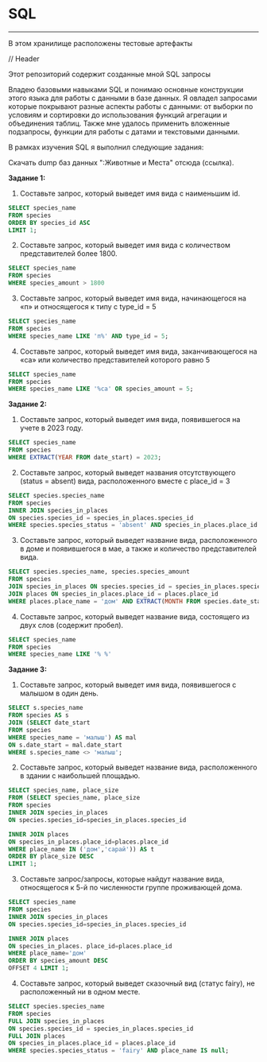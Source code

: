 # SQL
---
В этом хранилище расположены тестовые артефакты

// Header

Этот репозиторий содержит созданные мной SQL запросы

Владею базовыми навыками SQL и понимаю основные конструкции этого языка для работы с данными в базе данных. Я овладел запросами которые покрывают разные аспекты работы с данными: от выборки по условиям и сортировки до использования функций агрегации и объединения таблиц. Также  мне удалось применить вложенные подзапросы, функции для работы с датами и текстовыми данными.

В рамках изучения SQL я выполнил следующие задания:

Скачать dump баз данных ":Животные и Места" отсюда (ссылка).



**Задание 1:**

1. Составьте запрос, который выведет имя вида с наименьшим id.
```sql
SELECT species_name
FROM species
ORDER BY species_id ASC
LIMIT 1;

```
2. Составьте запрос, который выведет имя вида с количеством представителей более 1800.
```sql
SELECT species_name
FROM species
WHERE species_amount > 1800

```
3. Составьте запрос, который выведет имя вида, начинающегося на «п» и относящегося к типу с type_id = 5
```sql
SELECT species_name
FROM species
WHERE species_name LIKE 'п%' AND type_id = 5;

```
4. Составьте запрос, который выведет имя вида, заканчивающегося на «са» или количество представителей которого равно 5
```sql
SELECT species_name
FROM species
WHERE species_name LIKE '%са' OR species_amount = 5;

```

**Задание 2:**

1. Составьте запрос, который выведет имя вида, появившегося на учете в 2023 году.
```sql
SELECT species_name
FROM species
WHERE EXTRACT(YEAR FROM date_start) = 2023;

```
2. Составьте запрос, который выведет названия отсутствующего (status = absent) вида, расположенного вместе с place_id = 3
```sql
SELECT species.species_name
FROM species
INNER JOIN species_in_places 
ON species.species_id = species_in_places.species_id
WHERE species.species_status = 'absent' AND species_in_places.place_id = 3;

```
3. Составьте запрос, который выведет название вида, расположенного в доме и появившегося в мае, а также и количество представителей вида.
```sql
SELECT species.species_name, species.species_amount
FROM species
JOIN species_in_places ON species.species_id = species_in_places.species_id
JOIN places ON species_in_places.place_id = places.place_id
WHERE places.place_name = 'дом' AND EXTRACT(MONTH FROM species.date_start) = 5;

```
4. Составьте запрос, который выведет название вида, состоящего из двух слов (содержит пробел).
```sql
SELECT species_name
FROM species
WHERE species_name LIKE '% %'

```

**Задание 3:**

1. Составьте запрос, который выведет имя вида, появившегося с малышом в один день.
```sql
SELECT s.species_name
FROM species AS s 
JOIN (SELECT date_start
FROM species 
WHERE species_name = 'малыш') AS mal
ON s.date_start = mal.date_start 
WHERE s.species_name <> 'малыш';

```
2. Составьте запрос, который выведет название вида, расположенного в здании с наибольшей площадью.
```sql
SELECT species_name, place_size
FROM (SELECT species_name, place_size
FROM species 
INNER JOIN species_in_places
ON species.species_id=species_in_places.species_id

INNER JOIN places
ON species_in_places.place_id=places.place_id
WHERE place_name IN ('дом','сарай')) AS t
ORDER BY place_size DESC
LIMIT 1;

```
3. Составьте запрос/запросы, которые найдут название вида, относящегося к 5-й по численности группе проживающей дома.
```sql
SELECT species_name
FROM species 
INNER JOIN species_in_places
ON species.species_id=species_in_places.species_id

INNER JOIN places
ON species_in_places. place_id=places.place_id
WHERE place_name='дом'
ORDER BY species_amount DESC
OFFSET 4 LIMIT 1;

```
4. Составьте запрос, который выведет сказочный вид (статус fairy), не расположенный ни в одном месте.
```sql
SELECT species.species_name
FROM species 
FULL JOIN species_in_places
ON species.species_id = species_in_places.species_id
FULL JOIN places
ON species_in_places.place_id = places.place_id
WHERE species.species_status = 'fairy' AND place_name IS null; 

```